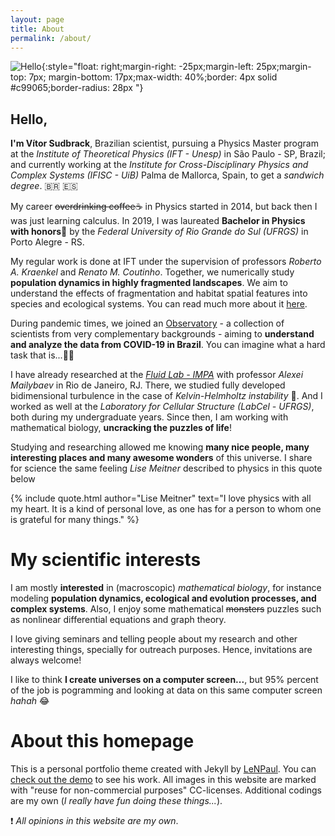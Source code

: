 ```yaml
---
layout: page
title: About
permalink: /about/
---
```


![Hello](../assets/img/projects/about/myperfil.jpg){:style="float: right;margin-right: -25px;margin-left: 25px;margin-top: 7px; margin-bottom: 17px;max-width: 40%;border: 4px solid #c99065;border-radius: 28px "}


## Hello,

**I'm Vítor Sudbrack**, Brazilian scientist, pursuing a Physics Master program at the *Institute of Theoretical Physics (IFT - Unesp)* in São Paulo - SP, Brazil; and currently working at the *Institute for Cross-Disciplinary Physics and Complex Systems (IFISC - UiB)* Palma de Mallorca, Spain, to get a *sandwich degree*. :brazil: :es:

My career ~~overdrinking coffee~~:coffee: in Physics started in 2014, but back then I was just learning calculus. In 2019, I was laureated **Bachelor in Physics with honors**:1st_place_medal: by the *Federal University of Rio Grande do Sul (UFRGS)* in Porto Alegre - RS.

My regular work is done at IFT under the supervision of professors *Roberto A. Kraenkel* and *Renato M. Coutinho*. Together, we numerically study **population dynamics in highly fragmented landscapes**. We aim to understand the effects of fragmentation and habitat spatial features into species and ecological systems. You can read much more about it [here](/projects/frag.html). 

During pandemic times, we joined an [Observatory](https://covid19br.github.io) - a collection of scientists from very complementary backgrounds - aiming to **understand and analyze the data from COVID-19 in Brazil**. You can imagine what a hard task that is...:man_facepalming:	

I have already researched at the *[Fluid Lab - IMPA](http://fluid.impa.br/Home)* with professor *Alexei Mailybaev* in Rio de Janeiro, RJ. There, we studied fully developed bidimensional turbulence in the case of *Kelvin-Helmholtz instability* :ocean:. And I worked as well at the *Laboratory for Cellular Structure (LabCel - UFRGS)*, both during my undergraduate years. Since then, I am working with mathematical biology, **uncracking the puzzles of life**! 

Studying and researching allowed me knowing **many nice people, many interesting places and many awesome wonders** of this universe. I share for science the same feeling *Lise Meitner* described to physics in this quote below 

{% include quote.html author="Lise Meitner" text="I love physics with all my heart.
It is a kind of personal love, as one has for a person to whom one is grateful for many things." %}

# My scientific interests

I am mostly **interested** in (macroscopic) *mathematical biology*, for instance modeling **population dynamics, ecological and evolution processes, and complex systems**. Also, I enjoy some mathematical ~~monsters~~ puzzles such as nonlinear differential equations and graph theory. 

I love giving seminars and telling people about my research and other interesting things, specially for outreach purposes. Hence, invitations are always welcome!

I like to think **I create universes on a computer screen...**, but 95% percent of the job is pogramming and looking at data on this same computer screen *hahah* :joy:

<!--## Places

{% include image.html url="/assets/docs/projects/mathbio/slidesDDNetworks.pdf" image="projects/mathbio/slides.jpg" text="IFISC - UiB (2020)" %}
{% include image.html url="/assets/docs/projects/mathbio/slidesDDNetworks.pdf" image="projects/mathbio/slides.jpg" text="IFT - Unesp (2019)" %}
{% include image.html url="/assets/docs/projects/mathbio/slidesDDNetworks.pdf" image="projects/mathbio/slides.jpg" text="Fluid - IMPA (2019)" %}
{% include image.html url="/assets/docs/projects/mathbio/slidesDDNetworks.pdf" image="projects/mathbio/slides.jpg" text="IF - UFRGS (2014)" %} -->

# About this homepage

This is a personal portfolio theme created with Jekyll by [LeNPaul](https://github.com/LeNPaul). You can [check out the demo](https://lenpaul.github.io/portfolio-jekyll-theme/) to see his work. All images in this website are marked with "reuse for non-commercial purposes" CC-licenses. Additional codings are my own (*I really have fun doing these things...*).

:exclamation: *All opinions in this website are my own*.

